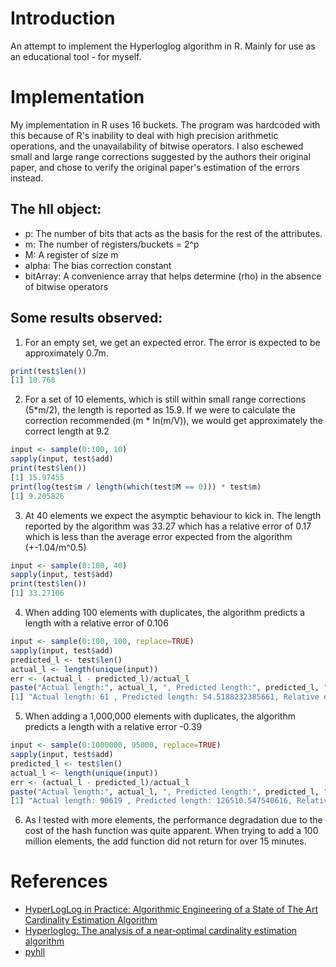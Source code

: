 # Introduction
An attempt to implement the Hyperloglog algorithm in R. Mainly for use as an educational tool - for myself. 

# Implementation
My implementation in R uses 16 buckets. The program was hardcoded with this because of R's inability to deal with 
high precision arithmetic operations, and the unavailability of bitwise operators. I also eschewed small and large range corrections 
suggested by the authors their original paper, and chose to verify the original paper's estimation of the errors instead.

## The hll object:
* p: The number of bits that acts as the basis for the rest of the attributes. 
* m: The number of registers/buckets = 2^p
* M: A register of size m 
* alpha: The bias correction constant
* bitArray: A convenience array that helps determine (rho) in the absence of bitwise operators 

## Some results observed:
1. For an empty set, we get an expected error. The error is expected to be approximately 0.7m.

```r
print(test$len())
[1] 10.768
```
2. For a set of 10 elements, which is still within small range corrections (5*m/2), the length is reported as 15.9. If we were to calculate the correction recommended (m * ln(m/V)), we would get approximately the correct length at 9.2 

```r
input <- sample(0:100, 10)
sapply(input, test$add)
print(test$len())
[1] 15.97455
print(log(test$m / length(which(test$M == 0))) * test$m)
[1] 9.205826
```

3. At 40 elements we expect the asymptic behaviour to kick in. The length reported by the algorithm was 33.27 which has a relative error 
of 0.17 which is less than the average error expected from the algorithm (+-1.04/m^0.5)

```r
input <- sample(0:100, 40)
sapply(input, test$add)
print(test$len())
[1] 33.27106
```

4. When adding 100 elements with duplicates, the algorithm predicts a length with a relative error of 0.106

```r
input <- sample(0:100, 100, replace=TRUE)
sapply(input, test$add)
predicted_l <- test$len()
actual_l <- length(unique(input))
err <- (actual_l - predicted_l)/actual_l
paste("Actual length:", actual_l, ", Predicted length:", predicted_l, ", Relative error:", err)
[1] "Actual length: 61 , Predicted length: 54.5188232385661, Relative error: 0.106248799367768"
```

5. When adding a 1,000,000 elements with duplicates, the algorithm predicts a length with a relative error -0.39

```r
input <- sample(0:1000000, 95000, replace=TRUE)
sapply(input, test$add)
predicted_l <- test$len()
actual_l <- length(unique(input))
err <- (actual_l - predicted_l)/actual_l
paste("Actual length:", actual_l, ", Predicted length:", predicted_l, ", Relative error:", err)
[1] "Actual length: 90619 , Predicted length: 126510.547540616, Relative error: -0.396070885141265"
```

6. As I tested with more elements, the performance degradation due to the cost of the hash function was quite apparent. 
When trying to add a 100 million elements, the add function did not return for over 15 minutes.

# References
- [HyperLogLog in Practice: Algorithmic Engineering of a State of The Art Cardinality Estimation Algorithm](https://stefanheule.com/papers/edbt13-hyperloglog.pdf)
- [Hyperloglog: The analysis of a near-optimal cardinality estimation algorithm](https://hal.inria.fr/hal-00406166/document)
- [pyhll](https://pypi.python.org/pypi/hyperloglog)
